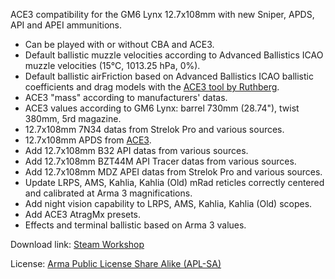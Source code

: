 ACE3 compatibility for the GM6 Lynx 12.7x108mm with new Sniper, APDS, API and APEI ammunitions.
- Can be played with or without CBA and ACE3.
- Default ballistic muzzle velocities according to Advanced Ballistics ICAO muzzle velocities (15°C, 1013.25 hPa, 0%).
- Default ballistic airFriction based on Advanced Ballistics ICAO ballistic coefficients and drag models with the [ACE3 tool by Ruthberg](https://github.com/acemod/ACE3/blob/master/tools/generate_airfriction_config.py).
- ACE3 "mass" according to manufacturers' datas.
- ACE3 values according to GM6 Lynx: barrel 730mm (28.74"), twist 380mm, 5rd magazine.
- 12.7x108mm 7N34 datas from Strelok Pro and various sources.
- 12.7x108mm APDS from [ACE3](https://github.com/acemod/ACE3/pull/9191).
- Add 12.7x108mm B32 API datas from various sources.
- Add 12.7x108mm BZT44M API Tracer datas from various sources.
- Add 12.7x108mm MDZ APEI datas from Strelok Pro and various sources.
- Update LRPS, AMS, Kahlia, Kahlia (Old) mRad reticles correctly centered and calibrated at Arma 3 magnifications.
- Add night vision capability to LRPS, AMS, Kahlia, Kahlia (Old) scopes.
- Add ACE3 AtragMx presets.
- Effects and terminal ballistic based on Arma 3 values.

Download link: [Steam Workshop](https://steamcommunity.com/sharedfiles/filedetails/?id=3442448335)

License: [Arma Public License Share Alike (APL-SA)](https://www.bohemia.net/community/licenses/arma-public-license-share-alike)
